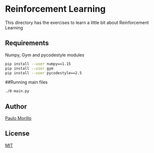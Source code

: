 # Reinforcement Learning

This directory has the exercises to learn a little bit about Reinforcement Learning

## Requirements
Numpy, Gym and pycodestyle modules


```bash
pip install --user numpy==1.15
pip install --user gym
pip install --user pycodestyle==2.5

```

##Running main files
```bash
./0-main.py

```


## Author
[Paulo Morillo](https://www.linkedin.com/in/paulo-morillo-mu%C3%B1oz-191745143/)

## License
[MIT](https://choosealicense.com/licenses/mit/)